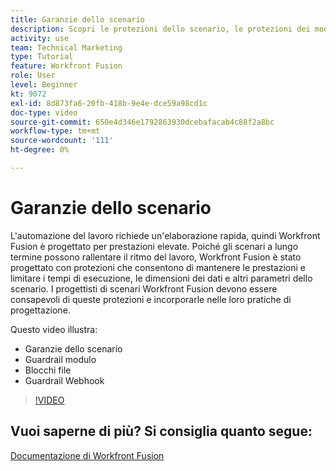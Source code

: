 ```yaml
---
title: Garanzie dello scenario
description: Scopri le protezioni dello scenario, le protezioni dei moduli, le protezioni dei file e le protezioni del webhook, tutto in [!DNL Adobe Workfront Fusion].
activity: use
team: Technical Marketing
type: Tutorial
feature: Workfront Fusion
role: User
level: Beginner
kt: 9072
exl-id: 8d873fa6-20fb-418b-9e4e-dce59a98cd1c
doc-type: video
source-git-commit: 650e4d346e1792863930dcebafacab4c88f2a8bc
workflow-type: tm+mt
source-wordcount: '111'
ht-degree: 0%

---
```


# Garanzie dello scenario

L&#39;automazione del lavoro richiede un&#39;elaborazione rapida, quindi Workfront Fusion è progettato per prestazioni elevate. Poiché gli scenari a lungo termine possono rallentare il ritmo del lavoro, Workfront Fusion è stato progettato con protezioni che consentono di mantenere le prestazioni e limitare i tempi di esecuzione, le dimensioni dei dati e altri parametri dello scenario. I progettisti di scenari Workfront Fusion devono essere consapevoli di queste protezioni e incorporarle nelle loro pratiche di progettazione.

Questo video illustra:

* Garanzie dello scenario
* Guardrail modulo
* Blocchi file
* Guardrail Webhook

>[!VIDEO](https://video.tv.adobe.com/v/335314/?quality=12&learn=on)

## Vuoi saperne di più? Si consiglia quanto segue:

[Documentazione di Workfront Fusion](https://experienceleague.adobe.com/docs/workfront/using/adobe-workfront-fusion/workfront-fusion-2.html?lang=en)
